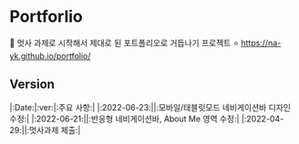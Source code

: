 # Portforlio
💬 멋사 과제로 시작해서 제대로 된 포트폴리오로 거듭나기 프로젝트 
⭐ https://na-yk.github.io/portfolio/

## Version
|:Date:|:ver:|:주요 사항:|
|:2022-06-23:||:모바일/태블릿모드 네비게이션바 디자인 수정:|
|:2022-06-21:||:반응형 네비게이션바, About Me 영역 수정:|
|:2022-04-29:||:멋사과제 제출:|


